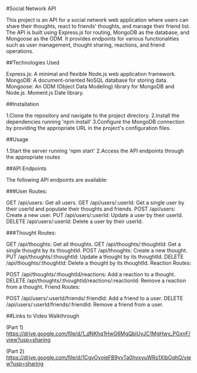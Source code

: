 #Social Network API

This project is an API for a social network web application where users can share their thoughts, react to friends' thoughts, and manage their friend list. The API is built using Express.js for routing, MongoDB as the database, and Mongoose as the ODM. It provides endpoints for various functionalities such as user management, thought sharing, reactions, and friend operations.

##Technologies Used

Express.js: A minimal and flexible Node.js web application framework.
MongoDB: A document-oriented NoSQL database for storing data.
Mongoose: An ODM (Object Data Modeling) library for MongoDB and Node.js.
Moment.js Date library.

##Installation

1.Clone the repository and navigate to the project directory.
2.Install the dependencies running 'npm install'
3.Configure the MongoDB connection by providing the appropriate URL in the project's configuration files.

##Usage

1.Start the server running 'npm start'
2.Access the API endpoints through the appropriate routes

##API Endpoints

The following API endpoints are available:

###User Routes:

GET /api/users: Get all users.
GET /api/users/:userId: Get a single user by their userId and populate their thoughts and friends.
POST /api/users: Create a new user.
PUT /api/users/:userId: Update a user by their userId.
DELETE /api/users/:userId: Delete a user by their userId.

###Thought Routes:

GET /api/thoughts: Get all thoughts.
GET /api/thoughts/:thoughtId: Get a single thought by its thoughtId.
POST /api/thoughts: Create a new thought.
PUT /api/thoughts/:thoughtId: Update a thought by its thoughtId.
DELETE /api/thoughts/:thoughtId: Delete a thought by its thoughtId.
Reaction Routes:

POST /api/thoughts/:thoughtId/reactions: Add a reaction to a thought.
DELETE /api/thoughts/:thoughtId/reactions/:reactionId: Remove a reaction from a thought.
Friend Routes:

POST /api/users/:userId/friends/:friendId: Add a friend to a user.
DELETE /api/users/:userId/friends/:friendId: Remove a friend from a user.

##Links to Video Walkthrough

(Part 1) https://drive.google.com/file/d/1_dNKhq1HwG6MgQbiUyJC1MgHwy_PGxnF/view?usp=sharing

(Part 2) https://drive.google.com/file/d/1CgvOyojeFB9yvTa0hvxyuWRs1XlbOqhO/view?usp=sharing
